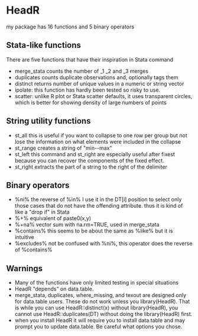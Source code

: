 # HeadR

my package has 16 functions and 5 binary operators
## Stata-like functions
There are five functions that have their inspiration in Stata command
- merge_stata  counts the number of _1 _2 and _3 merges
- duplicates counts duplicate observations and, optionally tags them
- distinct returns number of unique values in a numeric or string vector
- ipolate: this function has hardly been tested so risky to use.
- scatter: unlike R plot or Stata scatter defaults, it uses transparent circles, which is better for showing density of large numbers of points

## String utility functions
- st_all  this is useful if you want to collapse to one row per group but not lose the information on what elements were included in the collapse
- st_range creates a string of "min--max"
- st_left this command and st_right are especially useful after fixest because you can recover the components of the fixed effect.
- st_right  extracts the part of a string to the right of the delimiter

## Binary operators
- %ni%  the reverse of %in% I use it in the DT[i] position to select only those cases that do not have the offending attribute. thus it is kind of like a "drop if" in Stata
- %+%  equivalent of paste0(x,y)
- %+na% vector sum with na.rm=TRUE, used in merge_stata
- %contains%  this seems to be about the same as %like% but it is intuitive
- %excludes% not be confused with %ni%, this operator does the reverse of %contains% 

## Warnings
- Many of the functions have only limited testing in special situations
- HeadR "depends" on data.table. 
- merge_stata, duplicates, where_missing, and texout are designed only for data.table users. These do not work unless you library(HeadR). That is while you can use HeadR::distinct(x) without library(HeadR), you cannot use HeadR::duplicates(DT) without doing the library(HeadR) first. 
- when you install HeadR it will require you to install data.table and may prompt you to update data.table. Be careful what options you chose.
